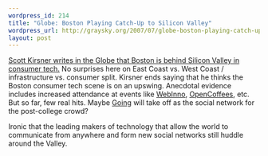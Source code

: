 ```yaml
--- 
wordpress_id: 214
title: "Globe: Boston Playing Catch-Up to Silicon Valley"
wordpress_url: http://graysky.org/2007/07/globe-boston-playing-catch-up-silicon-valley/
layout: post
---
```

<a href="http://www.boston.com/business/technology/articles/2007/07/22/will_boston_ever_catch_up/">Scott Kirsner writes in the Globe that Boston is behind Silicon Valley in consumer tech.</a> No surprises here on East Coast vs. West Coast / infrastructure vs. consumer split.   Kirsner ends saying that he thinks the Boston consumer tech scene is on an upswing. Anecdotal evidence includes increased attendance at events like <a href="http://www.webinnovatorsgroup.com/">WebInno</a>, <a href="http://boston.going.com/event-122245">OpenCoffees</a>, etc. But so far, few real hits. Maybe <a href="http://going.com">Going</a> will take off as the social network for the post-college crowd?

Ironic that the leading makers of technology that allow the world to communicate from anywhere and form new social networks still huddle around the Valley.
